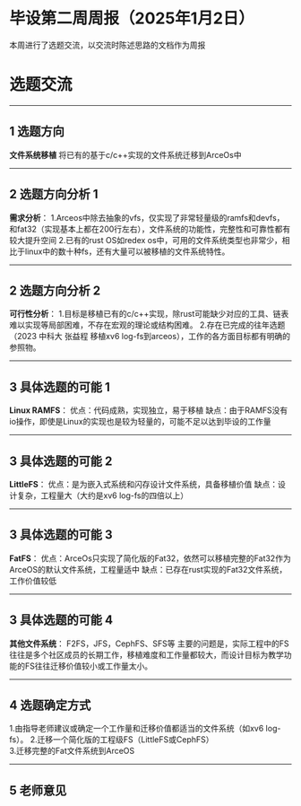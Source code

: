 # 毕设第二周周报（2025年1月2日）

本周进行了选题交流，以交流时陈述思路的文档作为周报

# 选题交流

---
## 1 选题方向

**文件系统移植**
将已有的基于c/c++实现的文件系统迁移到ArceOs中


---
## 2 选题方向分析 1
**需求分析**：
1.Arceos中除去抽象的vfs，仅实现了非常轻量级的ramfs和devfs，和fat32（实现基本上都在200行左右），文件系统的功能性，完整性和可靠性都有较大提升空间
2.已有的rust OS如redex os中，可用的文件系统类型也非常少，相比于linux中的数十种fs，还有大量可以被移植的文件系统特性。

---
## 2 选题方向分析 2
**可行性分析**：
1.目标是移植已有的c/c++实现，除rust可能缺少对应的工具、链表难以实现等局部困难，不存在宏观的理论或结构困难。
2.存在已完成的往年选题（2023 中科大 张益程 移植xv6 log-fs到arceos），工作的各方面目标都有明确的参照物。

---
## 3 具体选题的可能 1
**Linux RAMFS**：
优点：代码成熟，实现独立，易于移植
缺点：由于RAMFS没有io操作，即使是Linux的实现也是较为轻量的，可能不足以达到毕设的工作量

---
## 3 具体选题的可能 2
**LittleFS**：
优点：是为嵌入式系统和闪存设计文件系统，具备移植价值
缺点：设计复杂，工程量大（大约是xv6 log-fs的四倍以上）

---
## 3 具体选题的可能 3
**FatFS**：
优点：ArceOs只实现了简化版的Fat32，依然可以移植完整的Fat32作为ArceOS的默认文件系统，工程量适中
缺点：已存在rust实现的Fat32文件系统，工作价值较低

---
## 3 具体选题的可能 4
**其他文件系统**：
F2FS，JFS，CephFS、SFS等
主要的问题是，实际工程中的FS往往是多个社区成员的长期工作，移植难度和工作量都较大，而设计目标为教学功能的FS往往迁移价值较小或工作量太小。

---
## 4 选题确定方式
1.由指导老师建议或确定一个工作量和迁移价值都适当的文件系统（如xv6 log-fs）。
2.迁移一个简化版的工程级FS（LittleFS或CephFS）  
3.迁移完整的Fat文件系统到ArceOS

---
## 5 老师意见

